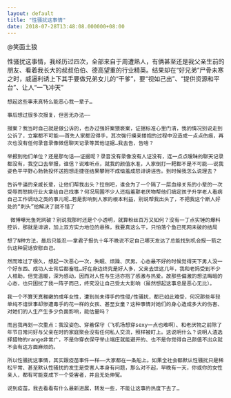 ```yaml
---
layout: default
title: "性骚扰这事情"
date: 2018-07-28T13:48:08.000000+08:00
---
```


@笑面土狼

性骚扰这事情，我经历过四次，全部来自于周遭熟人，有俩甚至还是我父亲生前的朋友、看着我长大的叔叔伯伯、德高望重的行业精英。结果却在“好兄弟”尸骨未寒之时，威逼利诱上下其手要做兄弟女儿的“干爹”，要“视如己出”、“提供资源和平台”、让人“一飞冲天”

    想起这些事来真特么能恶心我一辈子…

    事后想过很多次报复，但苦无办法——

    报案？我当时自己就是做公诉的，也办过强奸案猥亵案，证据标准心里门清，我的情况别说走到公诉了，立案都不可能——首先人家都没得手，其次强行摸亲搂抱的过程中没造成一点点伤痕，再次也没有任何录音录像微信聊天记录等其他证据…我去告，告啥？

    举报到他们单位？还是那句话——证据呢？录音没有录像没有人证没有，连一点点暧昧的聊天记录都没有，我空口去举报，谁信？说难听点，就我的颜值水准，人家倒打一耙都不是不可能——说我姿色平平野心勃勃投怀送抱想走捷径结果攀附不成恼羞成怒诽谤诬告。到时候我怎么说理去？

    告诉牛逼的亲戚长辈，让他们帮我出头？拉倒吧，谁会为了一个隔了一层血缘关系的小辈的一次受辱而怒挑行业大拿给自己找事？何况周围不少人还指着那老厌物帮他们搞定孩子升学老人看病自己工作调动之类的事儿呢…若是影响到人家的根本利益，别说帮我出头了，不把我这个断人好处的“刺头”给解决了就不错了

     微博曝光鱼死网破？别说我那时还是个小透明，就算粉丝百万又如何？没有一丁点实锤的爆料控诉，那就是诽谤，加上双方实力地位的悬殊，我要真这么干，只怕落个鱼已死网未破的结局

    想了N种方法，最后只能忍——拿君子报仇十年不晚说不定自己哪天发达了总能找到机会报一箭之仇这种屁话安慰自己。

    然而难过了很久，想起一次恶心一次，失眠、烦躁、厌男。心态最不好的时候觉得天下男人没一个好东西、成功人士背后都畜牲…好在身边终究是好人多，父亲去世这几年，我和老妈受到不少人相助，倍觉温暖，深为感动，因而对人性与生活亦抱了感激与热爱。故那些偏激的想法晦暗的心态，也只困扰了我一阵子而已，终究没让自己受太大影响（虽然想起这事总是恶心无比）。

    我一个不算天真稚嫩的成年女性，遭到尚未得手的性侵/性骚扰，都已如此难受，何况那些年轻单纯不谙世事却惨遭毒手的花一样的女孩、甚至女童？这种事情对她们的身心造成多大的伤害、对她们的人生产生多少负面影响，能估量吗？

    而且我再划一次重点：我没姿色、穿着保守（飞机场想穿sexy一点也难啊）、和老厌物之前除了年节日常问好与父亲在时的家庭聚会没有任何私人交流，照样被盯上。这说明什么？说明人渣选择猎物的range非常广，不是你穿衣保守举止端庄就能避开的、也不是你觉得自己颜值不出众就不会有这方面麻烦的。

    所以性骚扰这事情，其实跟疫苗事件一样——大家都在一条船上。如果全社会都默认性骚扰只是稀松平常、甚至默认性骚扰的发生是受害人本身有问题，那么对不起，早晚有一天，你或你的女性亲人，都有可能变成下一个受害者，并且无处伸冤。

    说到疫苗，我去看看有什么最新进展，转发一些，不能让这事的热度下去了… 


